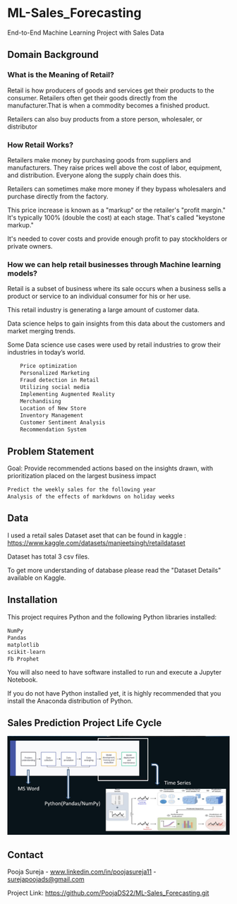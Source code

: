 # ML-Sales_Forecasting
End-to-End Machine Learning Project with Sales Data


## Domain Background

### What is the Meaning of Retail?

Retail is how producers of goods and services get their products to the consumer. Retailers often get their goods directly from the manufacturer.That is when a commodity becomes a finished product.

Retailers can also buy products from a store person, wholesaler, or distributor

### How Retail Works?

Retailers make money by purchasing goods from suppliers and manufacturers. They raise prices well above the cost of labor, equipment, and distribution. Everyone along the supply chain does this.

Retailers can sometimes make more money if they bypass wholesalers and purchase directly from the factory.

This price increase is known as a "markup" or the retailer's "profit margin." It's typically 100% (double the cost) at each stage. That's called "keystone markup." 

It's needed to cover costs and provide enough profit to pay stockholders or private owners.

### How we can help retail businesses through Machine learning models?

Retail is a subset of business where its sale occurs when a business sells a product or service to an individual consumer for his or her use. 

This retail industry is generating a large amount of customer data. 

Data science helps to gain insights from this data about the customers and market merging trends.

Some Data science use cases were used by retail industries to grow their industries in today’s world.
        
        Price optimization
        Personalized Marketing
        Fraud detection in Retail
        Utilizing social media
        Implementing Augmented Reality
        Merchandising
        Location of New Store
        Inventory Management
        Customer Sentiment Analysis
        Recommendation System




## Problem Statement

Goal: Provide recommended actions based on the insights drawn, with prioritization placed on the largest business impact

    Predict the weekly sales for the following year
    Analysis of the effects of markdowns on holiday weeks


## Data

I used a retail sales Dataset aset that can be found in  kaggle : https://www.kaggle.com/datasets/manjeetsingh/retaildataset

Dataset has total 3 csv files. 

To get more understanding of database please read the "Dataset Details" available on  Kaggle. 

## Installation

This project requires Python and the following Python libraries installed:

    NumPy
    Pandas
    matplotlib
    scikit-learn
    Fb Prophet

You will also need to have software installed to run and execute a Jupyter Notebook.

If you do not have Python installed yet, it is highly recommended that you install the Anaconda distribution of Python.


## Sales Prediction Project Life Cycle
<img src = "ML_Roadmap1.jpg">

## Contact

Pooja Sureja - www.linkedin.com/in/poojasureja11 - surejapoojads@gmail.com

Project Link: https://github.com/PoojaDS22/ML-Sales_Forecasting.git
